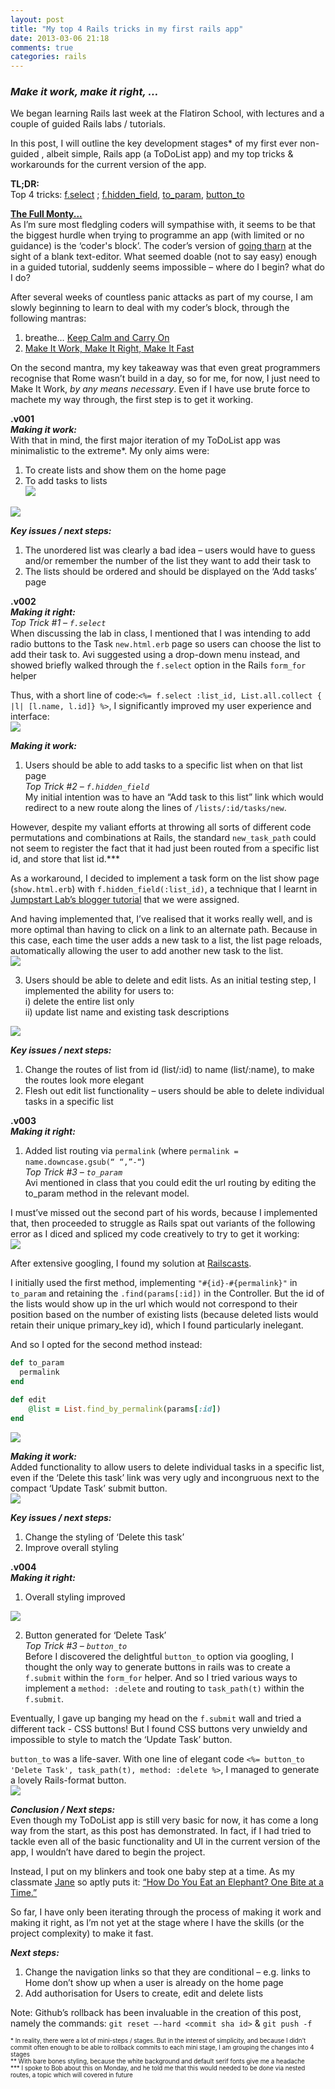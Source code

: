 ```yaml
---
layout: post
title: "My top 4 Rails tricks in my first rails app"
date: 2013-03-06 21:18
comments: true
categories: rails
---
```

<h3><em>Make it work, make it right, …</em></h3>

We began learning Rails last week at the Flatiron School, with lectures and a couple of guided Rails labs / tutorials. 

In this post, I will outline the key development stages* of my first ever non-guided , albeit simple, Rails app (a ToDoList app) and my top tricks & workarounds for the current version of the app.

<strong> TL;DR:</strong><br>
Top 4 tricks: <a href="#f.select">f.select</a> ; <a href="#f.hidden_field">f.hidden_field</a>, <a href="#to_param">to_param</a>, <a href="#button_to">button_to</a>

<strong><a href="http://en.wikipedia.org/wiki/The_Full_Monty">The Full Monty...</a></strong><br>
As I’m sure most fledgling coders will sympathise with, it seems to be that the biggest hurdle when trying to programme an app (with limited or no guidance) is the ‘coder's block’. The coder’s version of <a href="http://en.wikipedia.org/wiki/Watership_Down">going tharn</a>  at the sight of a blank text-editor. What seemed doable (not to say easy) enough in a guided tutorial, suddenly seems impossible – where do I begin? what do I do?

After several weeks of countless panic attacks as part of my course, I am slowly beginning to learn to deal with my coder’s block, through the following mantras:<br>
1)  breathe… <a href="http://en.wikipedia.org/wiki/Keep_Calm_and_Carry_On">Keep Calm and Carry On</a><br>
2)  <a href="http://c2.com/cgi/wiki?MakeItWorkMakeItRightMakeItFast">Make It Work, Make It Right, Make It Fast </a>

On the second mantra, my key takeaway was that even great programmers recognise that Rome wasn’t build in a day, so for me, for now, I just need to Make It Work, <em>by any means necessary</em>. Even if I have use brute force to machete my way through, the first step is to get it working.

<strong>.v001</strong><br>
<strong><em>Making it work:</em></strong><br>
With that in mind, the first major iteration of my ToDoList app was minimalistic to the extreme*. My only aims were: <br>
1)  To create lists and show them on the home page<br>
2)  To add tasks to lists<br>
<img src="http://ei-lene.github.com/images/2013_03_06/v1_home.png"><br>
<img src="http://ei-lene.github.com/images/2013_03_06/v1_addtasks.png">

<strong><em>Key issues / next steps:</em></strong><br>
1)  The unordered list was clearly a bad idea – users would have to guess and/or remember the number of the list they want to add their task to<br>
2)  The lists should be ordered and should be displayed on the ‘Add tasks’ page<br>

<strong>.v002</strong><br>
<strong><em>Making it right:</em></strong><br>
<a name="f.select"><em>Top Trick #1 – ```f.select```</em></a><br>
When discussing the lab in class, I mentioned that I was intending to add radio buttons to the Task ```new.html.erb``` page so users can choose the list to add their task to.
Avi suggested using a drop-down menu instead, and showed briefly walked through the ```f.select``` option in the Rails ```form_for``` helper

Thus, with a short line of code:```<%= f.select :list_id, List.all.collect { |l| [l.name, l.id]} %>```, I significantly improved my user experience and interface:<br>
<img src="http://ei-lene.github.com/images/2013_03_06/v2_addtasks.png">

<strong><em>Making it work:</em></strong><br>
1) Users should be able to add tasks to a specific list when on that list page<br>
<a name="f.hidden_field"><em>Top Trick #2 – ```f.hidden_field``` </em></a><br>
My initial intention was to have an “Add task to this list” link which would redirect to a new route along the lines of ```/lists/:id/tasks/new```.

However, despite my valiant efforts at throwing all sorts of different code permutations and combinations at Rails, the standard ```new_task_path``` could not seem to register the fact that it had just been routed from a specific list id, and store that list id.***

As a workaround, I decided to implement a task form on the list show page (```show.html.erb```) with ```f.hidden_field(:list_id)```, a technique that I learnt in <a href="http://tutorials.jumpstartlab.com/projects/blogger.html">Jumpstart Lab’s blogger tutorial</a> that we were assigned. 

And having implemented that, I’ve realised that it works really well, and is more optimal than having to click on a link to an alternate path. Because in this case, each time the user adds a new task to a list, the list page reloads, automatically allowing the user to add another new task to the list.<br>
<img src="http://ei-lene.github.com/images/2013_03_06/v2_addtasktospecificlist.png">

3) Users should be able to delete and edit lists. As an initial testing step, I implemented the ability for users to:<br>
i) delete the entire list only<br>
ii) update list name and existing task descriptions<br>
 <img src="http://ei-lene.github.com/images/2013_03_06/v2_editlist.png">

<strong><em>Key issues / next steps:</em></strong><br>
1)  Change the routes of list from id (list/:id) to name (list/:name), to make the routes look more elegant<br>
2)  Flesh out edit list functionality – users should be able to delete individual tasks in a specific list<br>

<strong>.v003</strong><br>
<strong><em>Making it right:</em></strong><br>
1) Added list routing via ```permalink``` (where ```permalink = name.downcase.gsub(“ “,”-“```)<br>
<a name="to_param"><em>Top Trick #3 – ```to_param```</em></a><br>
Avi mentioned in class that you could edit the url routing by editing the to_param method in the relevant model.

I must’ve missed out the second part of his words, because I implemented that, then proceeded to struggle as Rails spat out variants of the following error as I diced and spliced my code creatively to try to get it working:<br>
<img src="http://ei-lene.github.com/images/2013_03_06/error_message.png">

After extensive googling, I found my solution at <a href="http://railscasts.com/episodes/63-model-name-in-url">Railscasts</a>.

I initially used the first method,  implementing ```"#{id}-#{permalink}"``` in ```to_param``` and retaining the ```.find(params[:id])``` in the Controller. But the id of the lists would show up in the url which would not correspond to their position based on the number of existing lists (because deleted lists would retain their unique primary_key id), which I found particularly inelegant.

And so I opted for the second method instead:
```ruby list.rb
def to_param
  permalink
end
```
``` ruby lists_controller.rb
def edit
    @list = List.find_by_permalink(params[:id])
end
```
<img src="http://ei-lene.github.com/images/2013_03_06/v3_addtask.png">

<strong><em>Making it work:</em></strong><br>
Added functionality to allow users to delete individual tasks in a specific list, even if the ‘Delete this task’ link was very ugly and incongruous next to the compact ‘Update Task’ submit button.<br>
<img src="http://ei-lene.github.com/images/2013_03_06/v3_editlisttasks.png">

<strong><em>Key issues / next steps:</em></strong><br>
1) Change the styling of ‘Delete this task’<br>
2) Improve overall styling

<strong>.v004</strong><br>
<strong><em>Making it right:</em></strong><br>
1)  Overall styling improved<br>
<img src="http://ei-lene.github.com/images/2013_03_06/current_list.png">

2) Button generated for ‘Delete Task’ <br>
<a name="button_to"><em>Top Trick #3 – ```button_to```</em></a><br>
Before I discovered the delightful ```button_to``` option via googling, I thought the only way to generate buttons in rails was to create a ```f.submit``` within the ```form_for``` helper. And so I tried various ways to implement a ```method: :delete``` and routing to ```task_path(t)``` within the ```f.submit```.

Eventually, I gave up banging my head on the ```f.submit``` wall and tried a different tack - CSS buttons! But I found CSS buttons very unwieldy and impossible to style to match the ‘Update Task’ button. 

```button_to``` was a life-saver. With one line of elegant code ```<%= button_to 'Delete Task', task_path(t), method: :delete %>```, I managed to generate a lovely Rails-format button.<br>
<img src="http://ei-lene.github.com/images/2013_03_06/current_editlist.png">

<strong><em>Conclusion / Next steps:</em></strong><br>
Even though my ToDoList app is still very basic for now, it has come a long way from the start, as this post has demonstrated. In fact, if I had tried to tackle even all of the basic functionality and UI in the current version of the app, I wouldn’t have dared to begin the project.

Instead, I put on my blinkers and took one baby step at a time. As my classmate <a href="https://twitter.com/janeeats">Jane</a> so aptly puts it: <a href="http://janeeats.github.com/blog/2013/02/24/how-to-eat-an-elephant/">“How Do You Eat an Elephant? One Bite at a Time.”</a>

So far, I have only been iterating through the process of making it work and making it right, as I’m not yet at the stage where I have the skills (or the project complexity) to make it fast.

<strong><em>Next steps:</em></strong><br>
1) Change the navigation links so that they are conditional – e.g. links to Home don’t show up when a user is already on the home page<br>
2) Add authorisation for Users to create, edit and delete lists<br>

Note: Github’s rollback has been invaluable in the creation of this post, namely the commands: ```git reset –-hard <commit sha id>``` & ```git push -f```

<p style="font-size: 70%; font-weight: normal">
* In reality, there were a lot of mini-steps / stages. But in the interest of simplicity, and because I didn’t commit often enough to be able to rollback commits to each mini stage, I am grouping the changes into 4 stages<br>
** With bare bones styling, because the white background and default serif fonts give me a headache<br>
*** I spoke to Bob about this on Monday, and he told me that this would needed to be done via nested routes, a topic which will covered in future<br>
</p>
